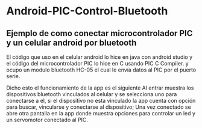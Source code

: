 # Android-PIC-Control-Bluetooth

## Ejemplo de como conectar microcontrolador PIC y un celular android por bluetooth


El código que uso en el celular android lo hice en java con android studio y el código del microcontrolador PIC lo hice en C usando  PIC C Compiler. 
y ocupo un modulo bluetooth HC-05 el cual le envía datos al PIC por el puerto serie.

Dicho esto el funcionamiento de la app es el siguiente
Al entrar muestra los dispositivos bluetooth vinculados al celular y se selecciona uno para conectarse a el, si el dispositivo no esta vinculado la app cuenta con opción para buscar, vincularse y conectarse al dispositivo; Una vez conectado se abre otra pantalla en la app donde muestra opciones para controlar un led y un servomotor conectado al PIC.

